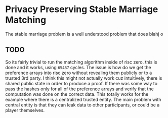# Privacy Preserving Stable Marriage Matching

The stable marriage problem is a well understood problem that does blahj
o


## TODO

So its fairly trivial to run the matching algorithm inside of risc zero. this is done and it works, using `65487` cycles. The issue is how do we get the preference arrays into risc zero without revealing them publicly or to a trusted 3rd party. I think this might not actually work cuz intuitively, there is shared public state in order to produce a proof. If there was some way to pass the hashes only for all of the preference arrays and verify that the computation was done on the correct data. This totally works for the example where there is a centralized trusted entity. The main problem with central entity is that they can leak data to other participants, or could be a player themselves.